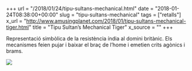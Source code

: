 +++
url = "/2018/01/24/tipu-sultans-mechanical.html"
date = "2018-01-24T08:38:00+00:00"
slug = "tipu-sultans-mechanical"
tags = ["retalls"]
x_url = "http://www.amusingplanet.com/2018/01/tipu-sultans-mechanical-tiger.html"
title = "Tipu Sultan’s Mechanical Tiger"
x_source = ""
+++


Representació simbòlica de la resistència índia al domini britànic. Els mecanismes feien pujar i baixar el braç de l’home i emetien crits agònics i brams.

<img src="https://1.bp.blogspot.com/-HjnRcx3EOeo/WmgJ7rixpjI/AAAAAAAAdtg/cQfU07WgwMEM5yOl_Z84mIPhNDzVal1EwCLcBGAs/s1600/tipus-tiger-6.jpg" />
